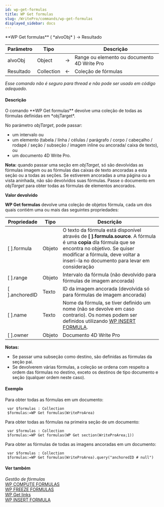 ```yaml
---
id: wp-get-formulas
title: WP Get formulas
slug: /WritePro/commands/wp-get-formulas
displayed_sidebar: docs
---
```


<!--REF #_command_.WP Get formulas.Syntax-->**WP Get formulas** ( *alvoObj* ) -> Resultado<!-- END REF-->
<!--REF #_command_.WP Get formulas.Params-->
| Parâmetro | Tipo |  | Descrição |
| --- | --- | --- | --- |
| alvoObj | Object | &#8594;  | Range ou elemento ou documento 4D Write Pro |
| Resultado | Collection | &#8592; | Coleção de fórmulas |

<!-- END REF-->

*Esse comando não é seguro para thread e não pode ser usado em código adequado.*


#### Descrição 

<!--REF #_command_.WP Get formulas.Summary-->O comando **WP Get formulas** devolve uma coleção de todas as fórmulas definidas em *objTarget*.<!-- END REF-->

No parámetro *objTarget*, pode passar:

* um intervalo ou
* um elemento (tabela / línha / células / parágrafo / corpo / cabeçalho / rodapé / seção / subseção / imagem inline ou ancorada/ caixa de texto), ou
* um documento 4D Write Pro.

**Nota:** quando passar uma seção em *objTarget*, só são devolvidas as fórmulas imagem ou as fórmulas das caixas de texto ancoradas a esta seção ou a todas as seções. Se estiverem ancoradas a uma página ou a vista aninhada, não são devolvidos suas fórmulas. Passe o documento em *objTarget* para obter todas as fórmulas de elementos ancorados. 

**Valor devolvido**

**WP Get formulas** devolve uma coleção de objetos fórmula, cada um dos quais contiém uma ou mais das seguintes propriedades:

| **Propriedade**  | **Tipo** | **Descrição**                                                                                                                                                                                                                             |
| ---------------- | -------- | ----------------------------------------------------------------------------------------------------------------------------------------------------------------------------------------------------------------------------------------- |
| \[ \].formula    | Objeto   | O texto da fórmula está disponível através de **\[ \].formula.source**. A fórmula é uma **copia** dla fórmula que se encontra no objetivo. Se quiser modificar a fórmula, deve voltar a inseri-la no documento para levar em consideração |
| \[ \].range      | Objeto   | Intervalo da fórmula (não devolvido para fórmulas de imagem ancorada)                                                                                                                                                                     |
| \[ \].anchoredID | Texto    | ID da imagem ancorada (devolvida só para fórmulas de imagem ancorada)                                                                                                                                                                     |
| \[ \].name       | Texto    | Nome da fórmula, se tiver definido um nome (não se devolve em caso contrario). Os nomes podem ser definidos utilizando [WP INSERT FORMULA](wp-insert-formula.md).                                                                         |
| \[ \].owner      | Objeto   | Documento 4D Write Pro                                                                                                                                                                                                                    |

**Notas:**

* Se passar uma subseção como destino, são definidas as fórmulas da seção pai.
* Se devolverem várias fórmulas, a coleção se ordena com respeito a ordem das fórmulas no destino, exceto os destinos de tipo documento e seção (qualquer ordem neste caso).

#### Exemplo 

Para obter todas as fórmulas em um documento:

```4d
 var $formulas : Collection
 $formulas:=WP Get formulas(WriteProArea)
```

Para obter todas as fórmulas na primeira seção de um documento:

```4d
 var $formulas : Collection
 $formulas:=WP Get formulas(WP Get section(WriteProArea;1))
```

Para obter as fórmulas de todas as imagens ancoradas em um documento:

```4d
 var $formulas : Collection
 $formulas:=WP Get formulas(WriteProArea).query("anchoredID # null")
```

#### Ver também 

*Gestão de fórmulas*  
[WP COMPUTE FORMULAS](wp-compute-formulas.md)  
[WP FREEZE FORMULAS](wp-freeze-formulas.md)  
[WP Get links](wp-get-links.md)  
[WP INSERT FORMULA](wp-insert-formula.md)  